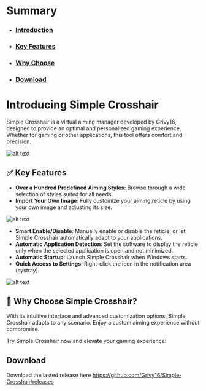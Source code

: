 # Summary
- ### [Introduction](#introducing-simple-crosshair)
- ### [Key Features](#-key-features)
- ### [Why Choose](#-why-choose-simple-crosshair)
- ### [Download](#download)

# Introducing Simple Crosshair

Simple Crosshair is a virtual aiming manager developed by Grivy16, designed to provide an optimal and personalized gaming experience. Whether for gaming or other applications, this tool offers comfort and precision.

![alt text](https://github.com/Grivy16/Simple-Crosshair/blob/main/image/Apre%C3%A7us-de-lapp.png)

## ✅ Key Features
- **Over a Hundred Predefined Aiming Styles**: Browse through a wide selection of styles suited for all needs.
- **Import Your Own Image**: Fully customize your aiming reticle by using your own image and adjusting its size.

![alt text](https://github.com/Grivy16/Simple-Crosshair/blob/main/image/Apre%C3%A7us-de-lapp-pointer.png)

- **Smart Enable/Disable**: Manually enable or disable the reticle, or let Simple Crosshair automatically adapt to your applications.
- **Automatic Application Detection**: Set the software to display the reticle only when the selected application is open and not minimized.
- **Automatic Startup**: Launch Simple Crosshair when Windows starts.
- **Quick Access to Settings**: Right-click the icon in the notification area (systray).

![alt text](https://github.com/Grivy16/Simple-Crosshair/blob/main/image/Apre%C3%A7us-menucontex.png)

## 🚀 Why Choose Simple Crosshair?
With its intuitive interface and advanced customization options, Simple Crosshair adapts to any scenario. Enjoy a custom aiming experience without compromise.

Try Simple Crosshair now and elevate your gaming experience!

##  Download
Download the lasted release here https://github.com/Grivy16/Simple-Crosshair/releases
